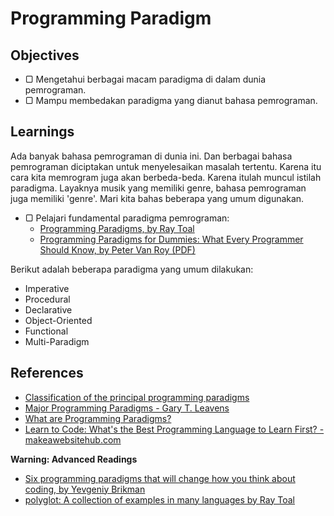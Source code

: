 # Programming Paradigm

## Objectives

- ▢ Mengetahui berbagai macam paradigma di dalam dunia pemrograman.
- ▢ Mampu membedakan paradigma yang dianut bahasa pemrograman.

## Learnings

Ada banyak bahasa pemrograman di dunia ini. Dan berbagai bahasa pemrograman
diciptakan untuk menyelesaikan masalah tertentu. Karena itu cara kita
memrogram juga akan berbeda-beda. Karena itulah muncul istilah paradigma.
Layaknya musik yang memiliki genre, bahasa pemrograman juga memiliki
'genre'. Mari kita bahas beberapa yang umum digunakan.

- ▢ Pelajari fundamental paradigma pemrograman:
  - [Programming Paradigms, by Ray Toal](http://cs.lmu.edu/~ray/notes/paradigms)
  - [Programming Paradigms for Dummies: What Every Programmer Should Know, by Peter Van Roy (PDF)](https://www.info.ucl.ac.be/~pvr/VanRoyChapter.pdf)

Berikut adalah beberapa paradigma yang umum dilakukan:

* Imperative
* Procedural
* Declarative
* Object-Oriented
* Functional
* Multi-Paradigm

## References

- [Classification of the principal programming paradigms ](https://www.info.ucl.ac.be/~pvr/paradigms.html)
- [Major Programming Paradigms - Gary T. Leavens](http://www.eecs.ucf.edu/~leavens/ComS541Fall97/hw-pages/paradigms/major.html)
- [What are Programming Paradigms?](http://www.cs.bham.ac.uk/research/projects/poplog/paradigms_lectures/lecture1.html)
- [Learn to Code: What's the Best Programming Language to Learn First? - makeawebsitehub.com](http://makeawebsitehub.com/which-programming-language)

**Warning: Advanced Readings**

- [Six programming paradigms that will change how you think about coding, by Yevgeniy Brikman](http://www.ybrikman.com/writing/2014/04/09/six-programming-paradigms-that-will)
- [polyglot: A collection of examples in many languages by Ray Toal](https://github.com/rtoal/polyglot)
